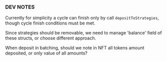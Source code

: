 ### DEV NOTES

Currently for simplicity a cycle can finish only by call `depositToStrategies`, though cycle finish conditions must be met.

Since strategies should be removable, we need to manage 'balance' field of these structs, or choose different approach.

When deposit in batching, should we note in NFT all tokens amount deposited, or only value of all amounts?